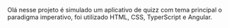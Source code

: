 Olá nesse projeto é simulado um aplicativo de quizz com tema principal o paradigma imperativo, foi utilizado HTML, CSS, TyperScript e Angular.